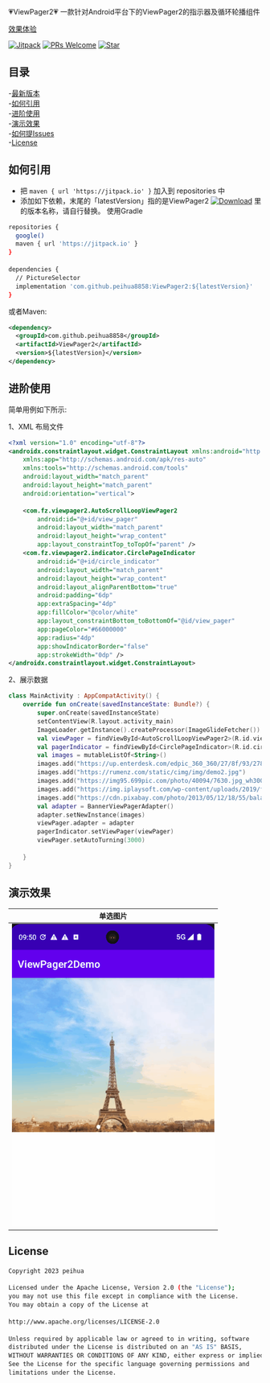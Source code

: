 :heartpulse:ViewPager2:heartpulse:
 一款针对Android平台下的ViewPager2的指示器及循环轮播组件<br>

 [效果体验](https://github.com/peihua8858/ViewPager2/raw/master/demo/demo_2023-11-13_1723_v1.0.11.apk)<br>

[![Jitpack](https://jitpack.io/v/peihua8858/ViewPager2.svg)](https://github.com/peihua8858)
[![PRs Welcome](https://img.shields.io/badge/PRs-Welcome-brightgreen.svg)](https://github.com/peihua8858)
[![Star](https://img.shields.io/github/stars/peihua8858/ViewPager2.svg)](https://github.com/peihua8858/ViewPager2)


## 目录
-[最新版本](https://github.com/peihua8858/ViewPager2/releases/tag/1.0.11)<br>
-[如何引用](#如何引用)<br>
-[进阶使用](#进阶使用)<br>
-[演示效果](#演示效果)<br>
-[如何提Issues](https://github.com/peihua8858/ViewPager2/wiki/%E5%A6%82%E4%BD%95%E6%8F%90Issues%3F)<br>
-[License](#License)<br>

## 如何引用
* 把 `maven { url 'https://jitpack.io' }` 加入到 repositories 中
* 添加如下依赖，末尾的「latestVersion」指的是ViewPager2 [![Download](https://jitpack.io/v/peihua8858/ViewPager2.svg)](https://jitpack.io/#peihua8858/ViewPager2) 里的版本名称，请自行替换。
使用Gradle
```sh
repositories {
  google()
  maven { url 'https://jitpack.io' }
}

dependencies {
  // PictureSelector
  implementation 'com.github.peihua8858:ViewPager2:${latestVersion}'
}
```

或者Maven:

```xml
<dependency>
  <groupId>com.github.peihua8858</groupId>
  <artifactId>ViewPager2</artifactId>
  <version>${latestVersion}</version>
</dependency>
```

## 进阶使用

简单用例如下所示:

1、XML 布局文件

```xml
<?xml version="1.0" encoding="utf-8"?>
<androidx.constraintlayout.widget.ConstraintLayout xmlns:android="http://schemas.android.com/apk/res/android"
    xmlns:app="http://schemas.android.com/apk/res-auto"
    xmlns:tools="http://schemas.android.com/tools"
    android:layout_width="match_parent"
    android:layout_height="match_parent"
    android:orientation="vertical">

    <com.fz.viewpager2.AutoScrollLoopViewPager2
        android:id="@+id/view_pager"
        android:layout_width="match_parent"
        android:layout_height="wrap_content"
        app:layout_constraintTop_toTopOf="parent" />
    <com.fz.viewpager2.indicator.CirclePageIndicator
        android:id="@+id/circle_indicator"
        android:layout_width="match_parent"
        android:layout_height="wrap_content"
        android:layout_alignParentBottom="true"
        android:padding="6dp"
        app:extraSpacing="4dp"
        app:fillColor="@color/white"
        app:layout_constraintBottom_toBottomOf="@id/view_pager"
        app:pageColor="#66000000"
        app:radius="4dp"
        app:showIndicatorBorder="false"
        app:strokeWidth="0dp" />
</androidx.constraintlayout.widget.ConstraintLayout>
```
2、展示数据
```kotlin
class MainActivity : AppCompatActivity() {
    override fun onCreate(savedInstanceState: Bundle?) {
        super.onCreate(savedInstanceState)
        setContentView(R.layout.activity_main)
        ImageLoader.getInstance().createProcessor(ImageGlideFetcher())
        val viewPager = findViewById<AutoScrollLoopViewPager2>(R.id.view_pager)
        val pagerIndicator = findViewById<CirclePageIndicator>(R.id.circle_indicator)
        val images = mutableListOf<String>()
        images.add("https://up.enterdesk.com/edpic_360_360/27/8f/93/278f938be4b460a57962d542eee989f6.jpg")
        images.add("https://rumenz.com/static/cimg/img/demo2.jpg")
        images.add("https://img95.699pic.com/photo/40094/7630.jpg_wh300.jpg")
        images.add("https://img.iplaysoft.com/wp-content/uploads/2019/free-images/free_stock_photo.jpg")
        images.add("https://cdn.pixabay.com/photo/2013/05/12/18/55/balance-110850__480.jpg")
        val adapter = BannerViewPagerAdapter()
        adapter.setNewInstance(images)
        viewPager.adapter = adapter
        pagerIndicator.setViewPager(viewPager)
        viewPager.setAutoTurning(3000)

    }
}

```
## 演示效果

|          单选图片          | 
|:----------------------:|
| ![](images/image.gif) | 

## License
```sh
Copyright 2023 peihua

Licensed under the Apache License, Version 2.0 (the "License");
you may not use this file except in compliance with the License.
You may obtain a copy of the License at

http://www.apache.org/licenses/LICENSE-2.0

Unless required by applicable law or agreed to in writing, software
distributed under the License is distributed on an "AS IS" BASIS,
WITHOUT WARRANTIES OR CONDITIONS OF ANY KIND, either express or implied.
See the License for the specific language governing permissions and
limitations under the License.
```

